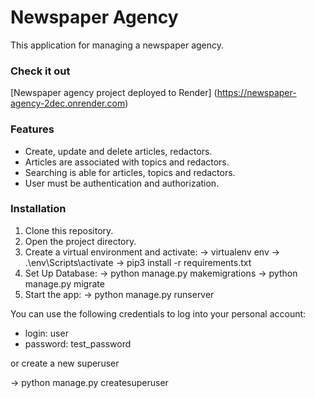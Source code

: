 # Newspaper Agency

This application for managing a newspaper agency.

### Check it out

[Newspaper agency project deployed to Render] (https://newspaper-agency-2dec.onrender.com)

###  Features

* Create, update and delete articles, redactors.
* Articles are associated with topics and redactors.
* Searching is able for articles, topics and redactors.
* User must be authentication and authorization.


### Installation
1. Clone this repository.
2. Open the project directory.
3. Create a virtual environment and activate:
 -> virtualenv env
 -> .\env\Scripts\activate
 -> pip3 install -r requirements.txt
4. Set Up Database:
 -> python manage.py makemigrations
 -> python manage.py migrate
5. Start the app:
 -> python manage.py runserver


You can use the following credentials to log into your personal account:

* login: user
* password: test_password

or create a new superuser

 -> python manage.py createsuperuser
